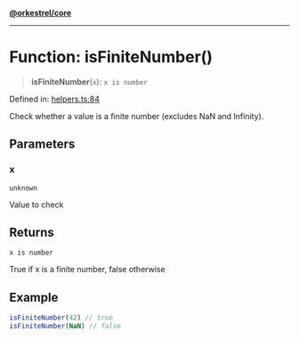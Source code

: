 [**@orkestrel/core**](../index.md)

***

# Function: isFiniteNumber()

> **isFiniteNumber**(`x`): `x is number`

Defined in: [helpers.ts:84](https://github.com/orkestrel/core/blob/98df1af1b029ad0f39e413b90869151f4152e5dd/src/helpers.ts#L84)

Check whether a value is a finite number (excludes NaN and Infinity).

## Parameters

### x

`unknown`

Value to check

## Returns

`x is number`

True if x is a finite number, false otherwise

## Example

```ts
isFiniteNumber(42) // true
isFiniteNumber(NaN) // false
```
